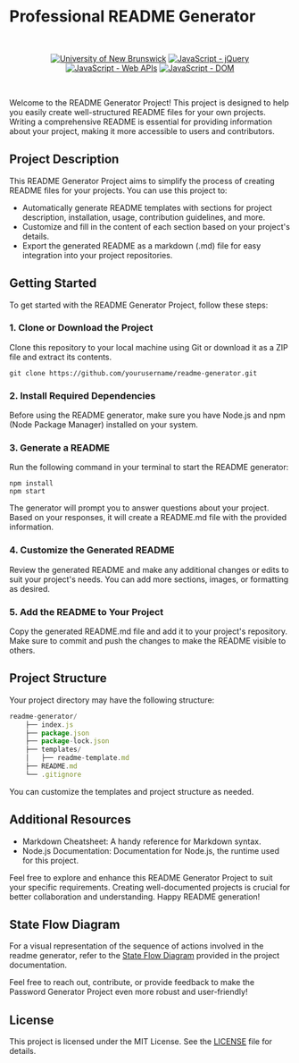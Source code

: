 # Professional README Generator

<br/>
<p align="center">
    <a href="https://unb.ca/cel/bootcamps/coding.html">
        <img alt="University of New Brunswick" src="https://img.shields.io/static/v1.svg?label=bootcamp&message=UNB&color=red" /></a>
    <a href="https://jquery.com/" >
        <img alt="JavaScript - jQuery" src="https://img.shields.io/static/v1.svg?label=JavaScripts&message=jQuery&color=blue" /></a>
    <a href="https://developer.mozilla.org/en-US/docs/Learn/JavaScript/Client-side_web_APIs/Introduction" >
        <img alt="JavaScript - Web APIs" src="https://img.shields.io/static/v1.svg?label=JavaScripts&message=Web APIs&color=green" /></a>
    <a href="https://developer.mozilla.org/en-US/docs/Web/API/Document_Object_Model/Traversing_an_HTML_table_with_JavaScript_and_DOM_Interfaces" >
        <img alt="JavaScript - DOM" src="https://img.shields.io/static/v1.svg?label=JavaScript&message=DOM&color=violet" /></a>
</p>
<br/>

Welcome to the README Generator Project! This project is designed to help you easily create well-structured README files for your own projects. Writing a comprehensive README is essential for providing information about your project, making it more accessible to users and contributors.

## Project Description

This README Generator Project aims to simplify the process of creating README files for your projects. You can use this project to:

- Automatically generate README templates with sections for project description, installation, usage, contribution guidelines, and more.
- Customize and fill in the content of each section based on your project's details.
- Export the generated README as a markdown (.md) file for easy integration into your project repositories.

## Getting Started

To get started with the README Generator Project, follow these steps:

### 1. Clone or Download the Project

Clone this repository to your local machine using Git or download it as a ZIP file and extract its contents.

```shell
git clone https://github.com/yourusername/readme-generator.git
```
### 2. Install Required Dependencies

Before using the README generator, make sure you have Node.js and npm (Node Package Manager) installed on your system.

### 3. Generate a README

Run the following command in your terminal to start the README generator:

```shell
npm install
npm start
```
The generator will prompt you to answer questions about your project. Based on your responses, it will create a README.md file with the provided information.

### 4. Customize the Generated README

Review the generated README and make any additional changes or edits to suit your project's needs. You can add more sections, images, or formatting as desired.

### 5. Add the README to Your Project

Copy the generated README.md file and add it to your project's repository. Make sure to commit and push the changes to make the README visible to others.

## Project Structure

Your project directory may have the following structure:

```javascript
readme-generator/
    ├── index.js
    ├── package.json
    ├── package-lock.json
    ├── templates/
    │   ├── readme-template.md
    ├── README.md
    └── .gitignore
```

You can customize the templates and project structure as needed.

## Additional Resources

-    Markdown Cheatsheet: A handy reference for Markdown syntax.
-    Node.js Documentation: Documentation for Node.js, the runtime used for this project.

Feel free to explore and enhance this README Generator Project to suit your specific requirements. Creating well-documented projects is crucial for better collaboration and understanding. Happy README generation!

## State Flow Diagram
For a visual representation of the sequence of actions involved in the readme generator, refer to the [State Flow Diagram][state-flow] provided in the project documentation.

Feel free to reach out, contribute, or provide feedback to make the Password Generator Project even more robust and user-friendly!

## License

This project is licensed under the MIT License. See the [LICENSE][MIT] file for details.

[javascript-code]: <>
[state-flow]: <https://github.com/naturuplift/readme-generator/blob/main/assets/img/Readme%20Generator%20State%20Diagram%20v1.png>
[MIT]: <https://github.com/naturuplift/readme-generator/blob/main/LICENSE>
